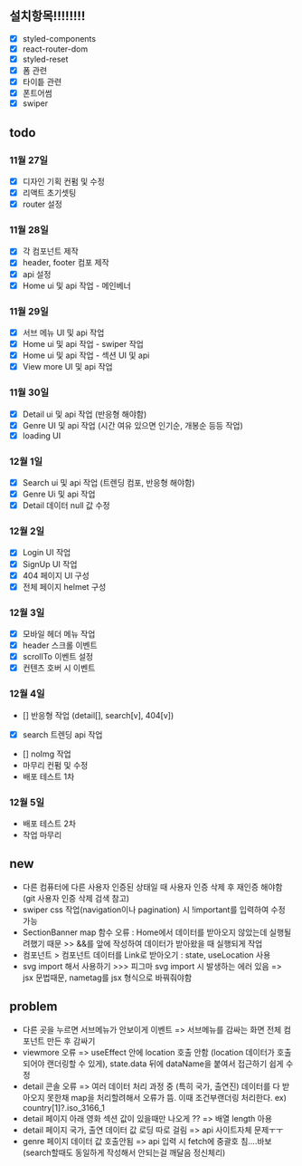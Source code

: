 ## 설치항목!!!!!!!!

- [x] styled-components
- [x] react-router-dom
- [x] styled-reset
- [x] 폼 관련
- [x] 타이틑 관련
- [x] 폰트어썸
- [x] swiper

## todo

### 11월 27일

- [x] 디자인 기획 컨펌 및 수정
- [x] 리액트 초기셋팅
- [x] router 설정

### 11월 28일

- [x] 각 컴포넌트 제작
- [x] header, footer 컴포 제작
- [x] api 설정
- [x] Home ui 및 api 작업 - 메인베너

### 11월 29일

- [x] 서브 메뉴 UI 및 api 작업
- [x] Home ui 및 api 작업 - swiper 작업
- [x] Home ui 및 api 작업 - 섹션 UI 및 api
- [x] View more UI 및 api 작업

### 11월 30일

- [x] Detail ui 및 api 작업 (반응형 해야함)
- [x] Genre UI 및 api 작업 (시간 여유 있으면 인기순, 개봉순 등등 작업)
- [x] loading UI

### 12월 1일

- [x] Search ui 및 api 작업 (트렌딩 컴포, 반응형 해야함)
- [x] Genre Ui 및 api 작업
- [x] Detail 데이터 null 값 수정

### 12월 2일

- [x] Login UI 작업
- [x] SignUp UI 작업
- [x] 404 페이지 UI 구성
- [x] 전체 페이지 helmet 구성

### 12월 3일

- [x] 모바일 헤더 메뉴 작업
- [x] header 스크롤 이벤트
- [x] scrollTo 이벤트 설정
- [x] 컨텐츠 호버 시 이벤트

### 12월 4일

- [] 반응형 작업 (detail[], search[v], 404[v])
- [x] search 트렌딩 api 작업
- [] noImg 작업
- 마무리 컨펌 및 수정
- 배포 테스트 1차

### 12월 5일

- 배포 테스트 2차
- 작업 마무리

## new

- 다른 컴퓨터에 다른 사용자 인증된 상태일 때 사용자 인증 삭제 후 재인증 해야함 (git 사용자 인증 삭제 검색 참고)
- swiper css 작업(navigation이나 pagination) 시 !important를 입력하여 수정 가능
- SectionBanner map 함수 오류 : Home에서 데이터를 받아오지 않았는데 실행될려했기 때문 >> &&를 앞에 작성하여 데이터가 받아왔을 때 실행되게 작업
- 컴포넌트 > 컴포넌트 데이터를 Link로 받아오기 : state, useLocation 사용
- svg import 해서 사용하기 >>> 피그마 svg import 시 발생하는 에러 있음 => jsx 문법때문, nametag를 jsx 형식으로 바꿔줘야함

## problem

- 다른 곳을 누르면 서브메뉴가 안보이게 이벤트 => 서브메뉴를 감싸는 화면 전체 컴포넌트 만든 후 감싸기
- viewmore 오류 => useEffect 안에 location 호출 안함 (location 데이터가 호출되어야 랜더링할 수 있게), state.data 뒤에 dataName을 붙여서 접근하기 쉽게 수정
- detail 콘솔 오류 => 여러 데이터 처리 과정 중 (특히 국가, 출연진) 데이터를 다 받아오지 못한채 map을 처리할려해서 오류가 뜸. 이때 조건부랜더링 처리한다. ex) country[1]?.iso_3166_1
- detail 페이지 아래 영화 섹션 값이 있을때만 나오게 ?? => 배열 length 아용
- detail 페이지 국가, 출연 데이터 값 로딩 따로 걸림 => api 사이트자체 문제ㅜㅜ
- genre 페이지 데이터 값 호출안됨 => api 입력 시 fetch에 중괄호 침....바보 (search할때도 동일하게 작성해서 안되는걸 깨달음 정신체리)
